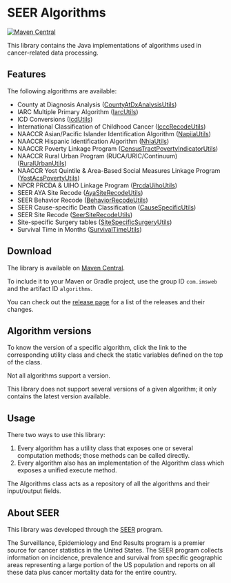 # SEER Algorithms

[![Maven Central](https://maven-badges.herokuapp.com/maven-central/com.imsweb/algorithms/badge.svg)](https://maven-badges.herokuapp.com/maven-central/com.imsweb/algorithms)

This library contains the Java implementations of algorithms used in cancer-related data processing.

## Features

The following algorithms are available:

 * County at Diagnosis Analysis ([CountyAtDxAnalysisUtils](https://github.com/imsweb/algorithms/tree/master/src/main/java/com/imsweb/algorithms/countyatdiagnosisanalysis/CountyAtDxAnalysisUtils.java))
 * IARC Multiple Primary Algorithm ([IarcUtils](https://github.com/imsweb/algorithms/tree/master/src/main/java/com/imsweb/algorithms/iarc/IarcUtils.java))
 * ICD Conversions ([IcdUtils](https://github.com/imsweb/algorithms/tree/master/src/main/java/com/imsweb/algorithms/icd/IcdUtils.java))
 * International Classification of Childhood Cancer ([IcccRecodeUtils](https://github.com/imsweb/algorithms/tree/master/src/main/java/com/imsweb/algorithms/iccc/IcccRecodeUtils.java))
 * NAACCR Asian/Pacific Islander Identification Algorithm ([NapiiaUtils](https://github.com/imsweb/algorithms/tree/master/src/main/java/com/imsweb/algorithms/napiia/NapiiaUtils.java))
 * NAACCR Hispanic Identification Algorithm ([NhiaUtils](https://github.com/imsweb/algorithms/tree/master/src/main/java/com/imsweb/algorithms/nhia/NhiaUtils.java))
 * NAACCR Poverty Linkage Program ([CensusTractPovertyIndicatorUtils](https://github.com/imsweb/algorithms/tree/master/src/main/java/com/imsweb/algorithms/censustractpovertyindicator/CensusTractPovertyIndicatorUtils.java))
 * NAACCR Rural Urban Program (RUCA/URIC/Continuum) ([RuralUrbanUtils](https://github.com/imsweb/algorithms/tree/master/src/main/java/com/imsweb/algorithms/ruralurban/RuralUrbanUtils.java))
 * NAACCR Yost Quintile & Area-Based Social Measures Linkage Program ([YostAcsPovertyUtils](https://github.com/imsweb/algorithms/tree/master/src/main/java/com/imsweb/algorithms/yostacspoverty/YostAcsPovertyUtils.java))
 * NPCR PRCDA & UIHO Linkage Program ([PrcdaUihoUtils](https://github.com/imsweb/algorithms/tree/master/src/main/java/com/imsweb/algorithms/prcdauiho/PrcdaUihoUtils.java))
 * SEER AYA Site Recode ([AyaSiteRecodeUtils](https://github.com/imsweb/algorithms/tree/master/src/main/java/com/imsweb/algorithms/ayasiterecode/AyaSiteRecodeUtils.java))
 * SEER Behavior Recode ([BehaviorRecodeUtils](https://github.com/imsweb/algorithms/tree/master/src/main/java/com/imsweb/algorithms/behavrecode/BehaviorRecodeUtils.java))
 * SEER Cause-specific Death Classification ([CauseSpecificUtils](https://github.com/imsweb/algorithms/tree/master/src/main/java/com/imsweb/algorithms/causespecific/CauseSpecificUtils.java))
 * SEER Site Recode ([SeerSiteRecodeUtils](https://github.com/imsweb/algorithms/tree/master/src/main/java/com/imsweb/algorithms/seersiterecode/SeerSiteRecodeUtils.java))
 * Site-specific Surgery tables ([SiteSpecificSurgeryUtils](https://github.com/imsweb/algorithms/tree/master/src/main/java/com/imsweb/algorithms/surgery/SiteSpecificSurgeryUtils.java))
 * Survival Time in Months ([SurvivalTimeUtils](https://github.com/imsweb/algorithms/tree/master/src/main/java/com/imsweb/algorithms/survival/SurvivalTimeUtils.java))

## Download

The library is available on [Maven Central](http://search.maven.org/#search%7Cga%7C1%7Cg%3A%22com.imsweb%22%20AND%20a%3A%22algorithms%22).

To include it to your Maven or Gradle project, use the group ID `com.imsweb` and the artifact ID `algorithms`.

You can check out the [release page](https://github.com/imsweb/algorithms/releases) for a list of the releases and their changes.


## Algorithm versions

To know the version of a specific algorithm, click the link to the corresponding utility class and check the static variables defined on the top of the class.

Not all algorithms support a version.

This library does not support several versions of a given algorithm; it only contains the latest version available.

## Usage

There two ways to use this library: 

1. Every algorithm has a utility class that exposes one or several computation methods; those methods can be called directly.
2. Every algorithm also has an implementation of the Algorithm class which exposes a unified execute method.

The Algorithms class acts as a repository of all the algorithms and their input/output fields.

## About SEER

This library was developed through the [SEER](http://seer.cancer.gov/) program.

The Surveillance, Epidemiology and End Results program is a premier source for cancer statistics in the United States.
The SEER program collects information on incidence, prevalence and survival from specific geographic areas representing
a large portion of the US population and reports on all these data plus cancer mortality data for the entire country.